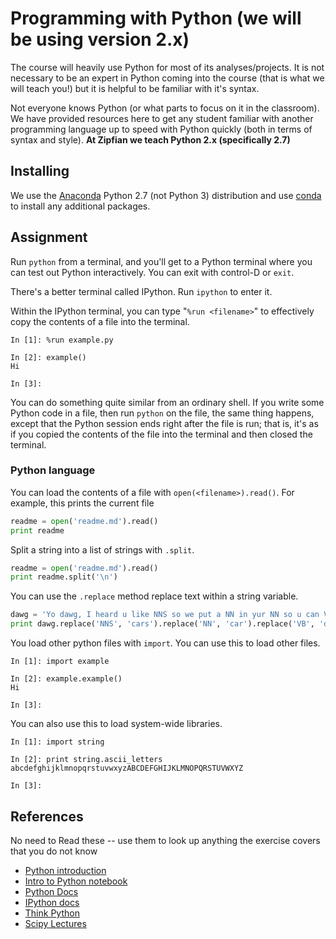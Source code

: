 # Programming with Python (we will be using version 2.x)

The course will heavily use Python for most of its analyses/projects.  It is not necessary to be an expert in Python coming into the course (that is what we will teach you!) but it is helpful to be familiar with it's syntax.

Not everyone knows Python (or what parts to focus on it in the classroom).  We have provided resources here to get any student familiar with another programming language up to speed with Python quickly (both in terms of syntax and style).  __At Zipfian we teach Python 2.x (specifically 2.7)__

## Installing

We use the [Anaconda](https://store.continuum.io/cshop/anaconda/) Python 2.7 (not Python 3) distribution and use [conda](http://www.continuum.io/blog/conda) to install any additional packages.

## Assignment
Run `python` from a terminal, and you'll get to a Python
terminal where you can test out Python interactively.
You can exit with control-D or `exit`.

There's a better terminal called IPython. Run `ipython` to enter it.

Within the IPython terminal, you can type "`%run <filename>`"
to effectively copy the contents of a file into the terminal.

    In [1]: %run example.py
    
    In [2]: example()
    Hi
    
    In [3]: 

You can do something quite similar from an ordinary shell. If you write 
some Python code in a file, then run `python` on the file, the same thing
happens, except that the Python session ends right after the file is run;
that is, it's as if you copied the contents of the file into the terminal
and then closed the terminal.

### Python language
You can load the contents of a file with `open(<filename>).read()`. For example,
this prints the current file

```python
readme = open('readme.md').read()
print readme
```

Split a string into a list of strings with `.split`.

```python
readme = open('readme.md').read()
print readme.split('\n')
```

You can use the `.replace` method replace text within a string variable.

```python
dawg = 'Yo dawg, I heard u like NNS so we put a NN in yur NN so u can VB while you VB.'
print dawg.replace('NNS', 'cars').replace('NN', 'car').replace('VB', 'drive')
```

You load other python files with `import`.
You can use this to load other files.

    In [1]: import example
    
    In [2]: example.example()
    Hi
    
    In [3]: 

You can also use this to load system-wide libraries.

    In [1]: import string
    
    In [2]: print string.ascii_letters
    abcdefghijklmnopqrstuvwxyzABCDEFGHIJKLMNOPQRSTUVWXYZ
    
    In [3]: 

## References
No need to Read these -- use them to look up anything the exercise covers that you do not know

* [Python introduction](http://docs.python.org/2/tutorial/introduction.html)
* [Intro to Python notebook](http://nbviewer.ipython.org/urls/bitbucket.org/amjoconn/watpy-learning-to-code-with-python/raw/3441274a54c7ff6ff3e37285aafcbbd8cb4774f0/notebook/Learn%20to%20Code%20with%20Python.ipynb)
* [Python Docs](http://docs.python.org/2/)
* [IPython docs](http://ipython.org/ipython-doc/rel-0.13.1/index.html)
* [Think Python](http://www.greenteapress.com/thinkpython/thinkpython.pdf)
* [Scipy Lectures](http://scipy-lectures.github.io/)